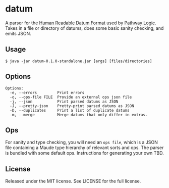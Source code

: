 # datum

A parser for the [Human Readable Datum Format](http://pl.csl.sri.com/datumkb.html) used by [Pathway Logic](http://pl.csl.sri.com/index.html). Takes in a file or directory of datums, does some basic sanity checking, and emits JSON.

## Usage

    $ java -jar datum-0.1.0-standalone.jar [args] [files/directories]

## Options

    Options:
      -e, --errors         Print errors
      -o, --ops-file FILE  Provide an external ops json file
      -j, --json           Print parsed datums as JSON
      -J, --pretty-json    Pretty-print parsed datums as JSON
      -D, --duplicates     Print a list of duplicate datums
      -m, --merge          Merge datums that only differ in extras.

## Ops

For sanity and type checking, you will need an `ops file`, which is a JSON file containing a Maude type hierarchy of relevant sorts and ops. The parser is bundled with some default ops. Instructions for generating your own TBD.

## License

Released under the MIT license. See LICENSE for the full license.
